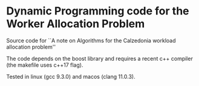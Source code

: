 # Dynamic Programming code for the Worker Allocation Problem

Source code for ``A note on Algorithms for the Calzedonia workload allocation problem''

The code depends on the boost library and requires a recent c++ compiler (the makefile uses c++17 flag).

Tested in linux (gcc 9.3.0) and macos (clang 11.0.3).
